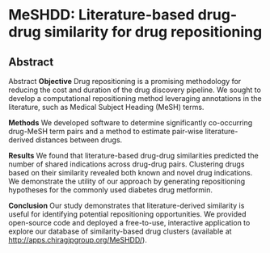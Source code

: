 # MeSHDD: Literature-based drug-drug similarity for drug repositioning

## Abstract
Abstract
**Objective** Drug repositioning is a promising methodology for reducing the cost and duration of the drug discovery pipeline. We sought to develop a computational repositioning method leveraging annotations in the literature, such as Medical Subject Heading (MeSH) terms.

**Methods** We developed software to determine significantly co-occurring drug-MeSH term pairs and a method to estimate pair-wise literature-derived distances between drugs.

**Results** We found that literature-based drug-drug similarities predicted the number of shared indications across drug-drug pairs. Clustering drugs based on their similarity revealed both known and novel drug indications. We demonstrate the utility of our approach by generating repositioning hypotheses for the commonly used diabetes drug metformin.

**Conclusion** Our study demonstrates that literature-derived similarity is useful for identifying potential repositioning opportunities. We provided open-source code and deployed a free-to-use, interactive application to explore our database of similarity-based drug clusters (available at http://apps.chiragjpgroup.org/MeSHDD/).